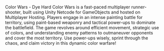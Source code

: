 Color Wars - Dye Hard
Color Wars is a fast-paced multiplayer runner-shooter, built using Unity Netcode for GameObjects 
and hosted on Multiplayer Hosting. Players engage in an intense painting battle for territory, 
using paint-based weaponry and tactical power-ups to dominate the battlefield. The game 
revolves around efficient movement, strategic use of colors, and understanding enemy patterns 
to outmaneuver opponents and cover the most territory. Use power-ups wisely, sprint through 
the chaos, and claim victory in this dynamic color warfare!
